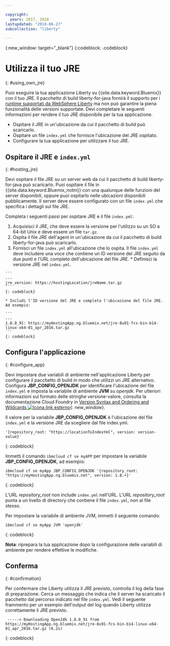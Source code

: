 ```yaml
---

copyright:
  years: 2017, 2018
lastupdated: "2018-06-27"
subcollection: "liberty"

---
```


{:new_window: target="_blank"}
{:codeblock: .codeblock}

# Utilizza il tuo JRE
{: #using_own_jre}

Puoi eseguire la tua applicazione Liberty su {{site.data.keyword.Bluemix}} con il tuo JRE. Il pacchetto di build liberty-for-java fornirà il supporto per i [runtime supportati da WebSphere Liberty](https://www.ibm.com/support/knowledgecenter/en/SSEQTP_liberty/com.ibm.websphere.wlp.doc/ae/rwlp_restrict.html#rwlp_restrict__rest13) ma non può garantire la piena funzionalità delle versioni supportate. Devi completare le seguenti informazioni per rendere il tuo JRE disponibile per la tua applicazione.
* Ospitare il JRE in un'ubicazione da cui il pacchetto di build può scaricarlo.
* Ospitare un file `index.yml` che fornisce l'ubicazione del JRE ospitato.
* Configurare la tua applicazione per utilizzare il tuo JRE.

## Ospitare il JRE e `index.yml`
{: #hosting_jre}

Devi ospitare il file JRE su un server web da cui il pacchetto di build liberty-for-java può scaricarlo. Puoi ospitare il file in {{site.data.keyword.Bluemix_notm}} con una qualunque delle funzioni del server disponibili, oppure puoi ospitarlo nelle ubicazioni disponibili pubblicamente. Il server deve essere configurato con un file `index.yml` che specifica i dettagli sul file JRE.

Completa i seguenti passi per ospitare JRE e il file `index.yml`:
  1. Acquisisci il JRE, che deve essere la versione per l'utilizzo su un SO a 64-bit Unix e deve essere un file `tar.gz`.
  2. Ospita il file JRE dell'agent in un'ubicazione da cui il pacchetto di build liberty-for-java può scaricarlo.
  3. Fornisci un file `index.yml` all'ubicazione che lo ospita. Il file `index.yml` deve includere una voce che contiene un ID versione del JRE seguito da due punti e l'URL completo dell'ubicazione del file JRE.
    * Definisci la versione JRE nel `index.yml`.

    ```
    ---
    jre_version: https://hostingLocation/jreName.tar.gz
    ```
    {: codeblock}

    * Includi l'ID versione del JRE e completa l'ubicazione del file JRE.  Ad esempio:

    ```
    ---
    1.8.0_91: https://myHostingApp.ng.bluemix.net/jre-8u91-fcs-bin-b14-linux-x64-01_apr_2016.tar.gz
    ```
    {: codeblock}

## Configura l'applicazione
{: #configure_app}

Devi impostare due variabili di ambiente nell'applicazione Liberty per configurare il pacchetto di build in modo che utilizzi un JRE alternativo. Configura **JBP_CONFIG_OPENJDK** per identificare l'ubicazione del file `index.yml` e imposta la variabile di ambiente **JVM** su *openjdk*. Per ulteriori informazioni sul formato delle stringhe versione-valore, consulta la documentazione Cloud Foundry in [Version Syntax and Ordering and Wildcards ![Icona link esterno](../../icons/launch-glyph.svg "Icona link esterno")](https://github.com/cloudfoundry/ibm-websphere-liberty-buildpack/blob/master/docs/util-repositories.md){: new_window}.

Il valore per la variabile **JBP_CONFIG_OPENJDK** è l'ubicazione del file `index.yml` e la versione JRE da scegliere dal file index.yml.

```
'{repository_root: "https://locationToIndexYml", version: version-value}'
```
{: codeblock}

Immetti il comando `ibmcloud cf se myAPP` per impostare la variabile **JBP_CONFIG_OPENJDK**, ad esempio:
```
ibmcloud cf se myApp JBP_CONFIG_OPENJDK '{repository_root: "https://myHostingApp.ng.bluemix.net", version: 1.8.+}'
```
{: codeblock}

L'URL *repository_root* non include `index.yml` nell'URL. L'URL *repository_root* punta a un livello di directory che contiene il file `index.yml`, non al file stesso.

Per impostare la variabile di ambiente JVM, immetti il seguente comando:
```
ibmcloud cf se myApp JVM 'openjdk'
```
{: codeblock}

**Nota**: riprepara la tua applicazione dopo la configurazione delle variabili di ambiente per rendere effettive le modifiche.

## Conferma
{: #confirmation}

Per confermare che Liberty utilizza il JRE previsto, controlla il log della fase di preparazione. Cerca un messaggio che indica che il server ha scaricato il pacchetto dal percorso indicato nel file `index.yml`. Vedi il seguente frammento per un esempio dell'output del log quando Liberty utilizza correttamente il JRE previsto.
```
 -----> Downloading OpenJdk 1.8.0_91 from https://myHostingApp.ng.bluemix.net/jre-8u91-fcs-bin-b14-linux-x64-01_apr_2016.tar.gz (6.2s)
```
{: codeblock}
